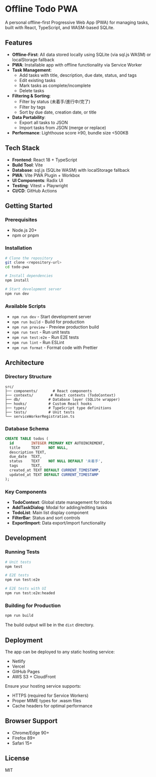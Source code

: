 # Offline Todo PWA

A personal offline-first Progressive Web App (PWA) for managing tasks, built with React, TypeScript, and WASM-based SQLite.

## Features

- **Offline-First**: All data stored locally using SQLite (via sql.js WASM) or localStorage fallback
- **PWA**: Installable app with offline functionality via Service Worker
- **Task Management**: 
  - Add tasks with title, description, due date, status, and tags
  - Edit existing tasks
  - Mark tasks as complete/incomplete
  - Delete tasks
- **Filtering & Sorting**:
  - Filter by status (未着手/進行中/完了)
  - Filter by tags
  - Sort by due date, creation date, or title
- **Data Portability**:
  - Export all tasks to JSON
  - Import tasks from JSON (merge or replace)
- **Performance**: Lighthouse score ≥90, bundle size <500KB

## Tech Stack

- **Frontend**: React 18 + TypeScript
- **Build Tool**: Vite
- **Database**: sql.js (SQLite WASM) with localStorage fallback
- **PWA**: Vite PWA Plugin + Workbox
- **UI Components**: Radix UI
- **Testing**: Vitest + Playwright
- **CI/CD**: GitHub Actions

## Getting Started

### Prerequisites

- Node.js 20+
- npm or pnpm

### Installation

```bash
# Clone the repository
git clone <repository-url>
cd todo-pwa

# Install dependencies
npm install

# Start development server
npm run dev
```

### Available Scripts

- `npm run dev` - Start development server
- `npm run build` - Build for production
- `npm run preview` - Preview production build
- `npm run test` - Run unit tests
- `npm run test:e2e` - Run E2E tests
- `npm run lint` - Run ESLint
- `npm run format` - Format code with Prettier

## Architecture

### Directory Structure

```
src/
├── components/       # React components
├── contexts/        # React contexts (TodoContext)
├── db/             # Database layer (SQLite wrapper)
├── hooks/          # Custom React hooks
├── types/          # TypeScript type definitions
├── tests/          # Unit tests
└── serviceWorkerRegistration.ts
```

### Database Schema

```sql
CREATE TABLE todos (
  id        INTEGER PRIMARY KEY AUTOINCREMENT,
  title     TEXT    NOT NULL,
  description TEXT,
  due_date  TEXT,
  status    TEXT    NOT NULL DEFAULT '未着手',
  tags      TEXT,
  created_at TEXT DEFAULT CURRENT_TIMESTAMP,
  updated_at TEXT DEFAULT CURRENT_TIMESTAMP
);
```

### Key Components

- **TodoContext**: Global state management for todos
- **AddTaskDialog**: Modal for adding/editing tasks
- **TodoList**: Main list display component
- **FilterBar**: Status and sort controls
- **ExportImport**: Data export/import functionality

## Development

### Running Tests

```bash
# Unit tests
npm test

# E2E tests
npm run test:e2e

# E2E tests with UI
npm run test:e2e:headed
```

### Building for Production

```bash
npm run build
```

The build output will be in the `dist` directory.

## Deployment

The app can be deployed to any static hosting service:

- Netlify
- Vercel
- GitHub Pages
- AWS S3 + CloudFront

Ensure your hosting service supports:
- HTTPS (required for Service Workers)
- Proper MIME types for .wasm files
- Cache headers for optimal performance

## Browser Support

- Chrome/Edge 90+
- Firefox 89+
- Safari 15+

## License

MIT